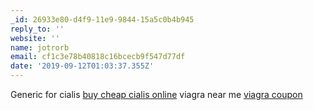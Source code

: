 ```yaml
---
_id: 26933e80-d4f9-11e9-9844-15a5c0b4b945
reply_to: ''
website: ''
name: jotrorb
email: cf1c3e78b40818c16bcecb9f547d77df
date: '2019-09-12T01:03:37.355Z'
---
```

Generic for cialis <a href="http://cialismrxcialis.com/#">buy cheap cialis online</a> viagra near me <a href="http://genviagramdmrx.com/#">viagra coupon</a>
